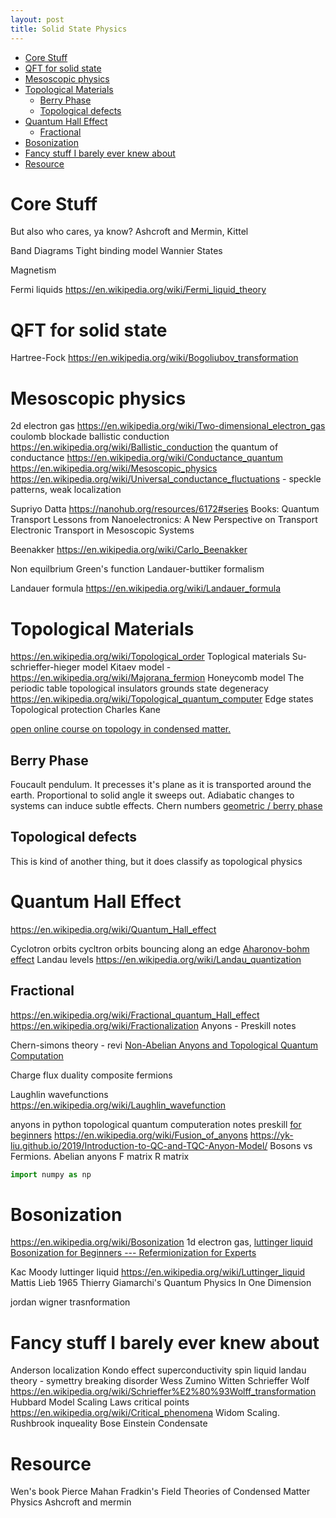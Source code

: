 ```yaml
---
layout: post
title: Solid State Physics
---
```

- [Core Stuff](#core-stuff)
- [QFT for solid state](#qft-for-solid-state)
- [Mesoscopic physics](#mesoscopic-physics)
- [Topological Materials](#topological-materials)
  - [Berry Phase](#berry-phase)
  - [Topological defects](#topological-defects)
- [Quantum Hall Effect](#quantum-hall-effect)
  - [Fractional](#fractional)
- [Bosonization](#bosonization)
- [Fancy stuff I barely ever knew about](#fancy-stuff-i-barely-ever-knew-about)
- [Resource](#resource)

# Core Stuff

But also who cares, ya know?
Ashcroft and Mermin, Kittel

Band Diagrams
Tight binding model
Wannier States

Magnetism

Fermi liquids <https://en.wikipedia.org/wiki/Fermi_liquid_theory>

# QFT for solid state

Hartree-Fock
<https://en.wikipedia.org/wiki/Bogoliubov_transformation>

# Mesoscopic physics

2d electron gas <https://en.wikipedia.org/wiki/Two-dimensional_electron_gas>
coulomb blockade
ballistic conduction <https://en.wikipedia.org/wiki/Ballistic_conduction>
the quantum of conductance <https://en.wikipedia.org/wiki/Conductance_quantum>
<https://en.wikipedia.org/wiki/Mesoscopic_physics>
<https://en.wikipedia.org/wiki/Universal_conductance_fluctuations> - speckle patterns, weak localization

Supriyo Datta
<https://nanohub.org/resources/6172#series>
Books:
Quantum Transport
Lessons from Nanoelectronics: A New Perspective on Transport
Electronic Transport in Mesoscopic Systems

Beenakker <https://en.wikipedia.org/wiki/Carlo_Beenakker>

Non equilbrium Green's function
Landauer-buttiker formalism

Landauer formula <https://en.wikipedia.org/wiki/Landauer_formula>

# Topological Materials

<https://en.wikipedia.org/wiki/Topological_order>
Toplogical materials
Su-schrieffer-hieger model
Kitaev model - <https://en.wikipedia.org/wiki/Majorana_fermion>
Honeycomb model
The periodic table
topological insulators
grounds state degeneracy
<https://en.wikipedia.org/wiki/Topological_quantum_computer>
Edge states
Topological protection
Charles Kane

[open online course on topology in condensed matter.](https://topocondmat.org/)

## Berry Phase

Foucault pendulum. It precesses it's plane as it is transported around the earth. Proportional to solid angle it sweeps out. Adiabatic changes to systems can induce subtle effects.
Chern numbers
[geometric / berry phase](https://en.wikipedia.org/wiki/Geometric_phase)

## Topological defects

This is kind of another thing, but it does classify as topological physics

# Quantum Hall Effect

<https://en.wikipedia.org/wiki/Quantum_Hall_effect>

Cyclotron orbits
cycltron orbits bouncing along an edge
[Aharonov-bohm effect](https://en.wikipedia.org/wiki/Aharonov%E2%80%93Bohm_effect)
Landau levels <https://en.wikipedia.org/wiki/Landau_quantization>

## Fractional

<https://en.wikipedia.org/wiki/Fractional_quantum_Hall_effect>
<https://en.wikipedia.org/wiki/Fractionalization>
Anyons - Preskill notes

Chern-simons theory - revi
[Non-Abelian Anyons and Topological Quantum Computation](https://arxiv.org/abs/0707.1889)

Charge flux duality
composite fermions

Laughlin wavefunctions <https://en.wikipedia.org/wiki/Laughlin_wavefunction>

anyons in python
topological quantum computeration notes preskill
[for beginners](https://www.on.kitp.ucsb.edu/online/exotic_c04/preskill/pdf/Preskill.pdf)
<https://en.wikipedia.org/wiki/Fusion_of_anyons>
<https://yk-liu.github.io/2019/Introduction-to-QC-and-TQC-Anyon-Model/>
Bosons vs Fermions.
Abelian anyons
F matrix
R matrix

```python
import numpy as np

```

# Bosonization

<https://en.wikipedia.org/wiki/Bosonization>
1d electron gas, [luttinger liquid](https://en.wikipedia.org/wiki/Luttinger_liquid)
[Bosonization for Beginners --- Refermionization for Experts](https://arxiv.org/abs/cond-mat/9805275)

Kac Moody
luttinger liquid <https://en.wikipedia.org/wiki/Luttinger_liquid>
Mattis Lieb 1965
 Thierry Giamarchi's Quantum Physics In One Dimension

jordan wigner trasnformation

# Fancy stuff I barely ever knew about

Anderson localization
Kondo effect
superconductivity
spin liquid
landau theory - symettry breaking
disorder
Wess Zumino Witten
Schrieffer Wolf <https://en.wikipedia.org/wiki/Schrieffer%E2%80%93Wolff_transformation>
Hubbard Model
Scaling Laws critical points <https://en.wikipedia.org/wiki/Critical_phenomena> Widom Scaling. Rushbrook inqueality
Bose Einstein Condensate

# Resource

Wen's book
Pierce
Mahan
Fradkin's Field Theories of Condensed Matter Physics
Ashcroft and mermin
